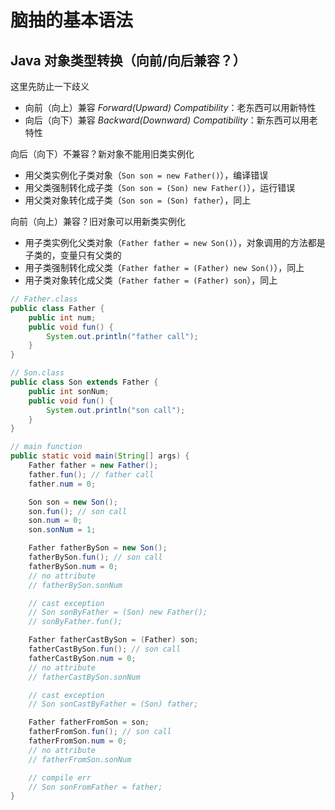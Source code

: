# 脑抽的基本语法
## Java 对象类型转换（向前/向后兼容？）
这里先防止一下歧义
* 向前（向上）兼容 *Forward(Upward) Compatibility*：老东西可以用新特性
* 向后（向下）兼容 *Backward(Downward) Compatibility*：新东西可以用老特性

向后（向下）不兼容？新对象不能用旧类实例化
* 用父类实例化子类对象（```Son son = new Father()```），编译错误
* 用父类强制转化成子类（```Son son = (Son) new Father()```），运行错误
* 用父类对象转化成子类（```Son son = (Son) father```），同上

向前（向上）兼容？旧对象可以用新类实例化
* 用子类实例化父类对象（```Father father = new Son()```），对象调用的方法都是子类的，变量只有父类的
* 用子类强制转化成父类（```Father father = (Father) new Son()```），同上
* 用子类对象转化成父类（```Father father = (Father) son```），同上
```java
// Father.class
public class Father {
	public int num;
	public void fun() {
		System.out.println("father call");
	}
}
```
```java
// Son.class
public class Son extends Father {
	public int sonNum;
	public void fun() {
		System.out.println("son call");
	}
}
```
```java
// main function
public static void main(String[] args) {
	Father father = new Father();
	father.fun(); // father call
	father.num = 0;

	Son son = new Son();
	son.fun(); // son call
	son.num = 0;
	son.sonNum = 1;

	Father fatherBySon = new Son();
	fatherBySon.fun(); // son call
	fatherBySon.num = 0;
	// no attribute
	// fatherBySon.sonNum

	// cast exception
	// Son sonByFather = (Son) new Father();
	// sonByFather.fun();

	Father fatherCastBySon = (Father) son;
	fatherCastBySon.fun(); // son call
	fatherCastBySon.num = 0;
	// no attribute
	// fatherCastBySon.sonNum

	// cast exception
	// Son sonCastByFather = (Son) father;

	Father fatherFromSon = son;
	fatherFromSon.fun(); // son call
	fatherFromSon.num = 0;
	// no attribute
	// fatherFromSon.sonNum

	// compile err
	// Son sonFromFather = father;
}
```
